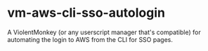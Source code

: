 # vm-aws-cli-sso-autologin
A ViolentMonkey (or any userscript manager that's compatible) for automating the login to AWS from the CLI for SSO pages.
